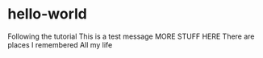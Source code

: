 # hello-world
Following the tutorial
This is a test
message
  MORE STUFF HERE
There are places I remembered
All my life
